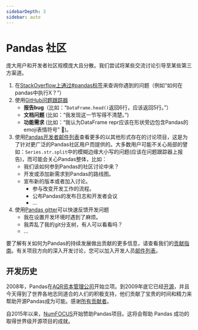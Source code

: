 ```yaml
---
sidebarDepth: 3
sidebar: auto
---
```


# Pandas 社区

庞大用户和开发者社区规模庞大且分散。我们尝试将某些交流讨论引导至某些第三方渠道。

1. 在[StackOverflow上通过#pandas标签](http://stackoverflow.com/questions/tagged/pandas)来查询你遇到的问题（例如“如何在pandas中执行X？”）
1. 使用[GitHub问题跟踪器](https://github.com/pandas-dev/pandas)
    - **报告bug**（比如：“``DataFrame.head()``返回6行，应该返回5行。”）
    - **文档问题** (比如：“我发现这一节写得不清楚。”)
    - **功能需求** (比如：“我认为DataFrame repr应该在形状旁边包含Pandas的emoji表情符号” 🐼)。
1. 使用[Pandas开发者邮件列表](https://mail.python.org/mailman/listinfo/pandas-dev)查看更多的以其他形式存在的讨论项目，这是为了针对更广泛的Pandas社区用户而提供的。大多数用户可能不关心局部的譬如：``Series.str.split``中的模糊边缘大小写的问题(应该在问题跟踪器上报告)，而可能会关心Pandas整体，比如：
    - 我们该如何参到Pandas的社区讨论中来？
    - 开发或添加新需求到Pandas的路线图。
    - 宣布新的版本或者加入讨论。
      - 参与改变开发工作的流程。
      - 公布Pandas的发布日志和开发者会议
      - ...
1. 使用[Pandas gitter](https://gitter.im/pydata/pandas)可以快速反馈开发问题
    - 我在设置开发环境时遇到了麻烦。
    - 我弄乱了我的git分支树，有人可以看看吗？
    - … 

要了解有关如何为Pandas的持续发展做出贡献的更多信息，请查看我们的[贡献指南](http://Pandas-docs.github.io/Pandas-docs-travis/contributing.html)。有关项目方向的深入开发讨论，您可以加入开发人员[邮件列表](https://mail.python.org/mailman/listinfo/Pandas-dev)。

## 开发历史

2008年，Pandas在[AQR资本管理公司](http://www.aqr.com/)开始立项。到2009年底它已经[开源](http://en.wikipedia.org/wiki/Open_source)，并且今天得到了世界各地志同道合的人们的积极支持，他们贡献了宝贵的时间和精力来帮助开源Pandas成为可能。感谢[所有贡献者](https://github.com/pydata/pandas/contributors)。

自2015年以来，[NumFOCUS](http://www.numfocus.org/open-source-projects.html)开始赞助Pandas项目。这将会帮助 Pandas 成功的取得世界级开源项目的成就。